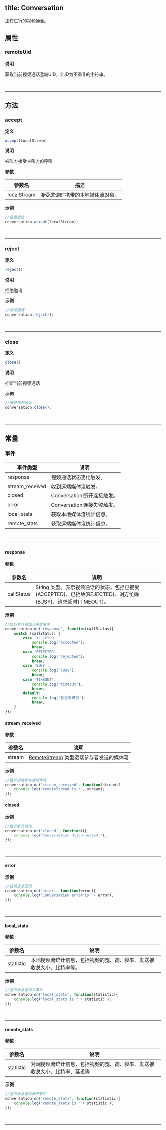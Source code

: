 ﻿
title: Conversation
---

正在进行的视频通话。

## 属性

### remoteUid

**说明**

获取当前视频通话远端UID，此ID为不重复的字符串。

</br>

---

## 方法

### accept

**定义**

```js
accept(localStream)
```

**说明**

被叫方接受主叫方的呼叫

**参数**

| 参数名          | 描述                      |
| ----------------| ------------------------- |
| localStream        | 接受邀请时携带的本地媒体流对象。|

**示例**

```js
//接受邀请
conversation.accept(localStream);
```

</br>

---

### reject

**定义**

```js
reject()
```

**说明**

拒绝邀请

**示例**

```js
//拒绝邀请
conversation.reject();
```

</br>

---

### close

**定义**

```js
close()
```

**说明**

挂断当前视频通话

**示例**

```js
//离开视频通话
conversation.close();
```

</br>

---

## 常量

### 事件

| 事件类型          | 说明                      |
| ----------------| ------------------------- |
| response        | 视频通话状态变化触发。        |
| stream_received | 收到远端媒体流触发。         |
| closed          | Conversation 断开连接触发。 |
| error           | Conversation 连接失败触发。 |
| local_stats     | 获取本地媒体流统计信息。      |
| remote_stats    | 获取远端媒体流统计信息。    |

</br>

---

#### response

**参数**

| 参数名 | 说明 |
|---|---|
| callStatus | String 类型。表示视频通话的状态，包括已接受(ACCEPTED)、已拒绝(REJECTED)、对方忙碌(BUSY)、请求超时(TIMEOUT)。|

**示例**

```js
//监听参与者加入失败事件
conversation.on('response', function(callStatus){
    switch (callStatus) {
        case 'ACCEPTED':
            console.log('accepted');
            break;
        case 'REJECTED':
            console.log('rejected');
            break;
        case 'BUSY':
            console.log('busy');
            break;
        case 'TIMEOUT':
            console.log('timeout');
            break;
        default:
            console.log('状态未识别');
            break;
    }
});
```

#### stream_received

**参数**

| 参数名 | 说明 |
|---|---|
| stream | [RemoteStream](/conversation/Web/api/RemoteStream.html) 类型远端参与者发送的媒体流|

**示例**

```js
//监听远端参与者媒体流
conversation.on('stream_received', function(stream){
    console.log('remoteStream is :', stream);
});
```

#### closed

**示例**

```js
//监听断开事件
conversation.on('closed', function(){
    console.log('Conversation disconnected.');
});
```

</br>

---

#### error

**示例**

```js
//错误信息回调
conversation.on('error', function(error){
    console.log('Conversation error is' + error);
});
```

</br>

---

#### local_stats

**参数**

| 参数名 | 说明 |
|---|---|
| statistic | 本地视频流统计信息，包括视频的宽、高、帧率、发送接收总大小、比特率等。|

**示例**

```js
//监听参与者加入事件
conversation.on('local_stats', function(statistic){
    console.log('local_stats is ' + statistic );
});
```

</br>

---

#### remote_stats

**参数**

| 参数名 | 说明 |
|---|---|
| statistic | 对端视频流统计信息，包括视频的宽、高、帧率、发送接收总大小、比特率、延迟等|

**示例**

```js
//监听参与者的断开事件
conversation.on('remote_stats', function(statistic){
    console.log('remote_stats is ' + statistic );
});
```

</br>

---

